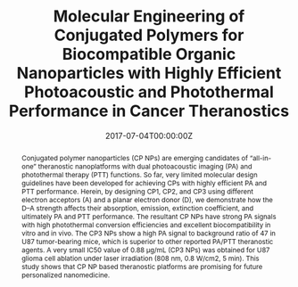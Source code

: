 ---
title: 'Molecular Engineering of Conjugated Polymers for Biocompatible Organic Nanoparticles with Highly Efficient Photoacoustic and Photothermal Performance in Cancer Theranostics'

# Authors
# If you created a profile for a user (e.g. the default `admin` user), write the username (folder name) here
# and it will be replaced with their full name and linked to their profile.
authors:
  - Bing Guo
  - Zonghai Sheng
  - Dehong Hu
  - Anran Li
  - Shidang Xu
  - Purnima Naresh Manghnani
  - Chengbo Liu
  - Lin Guo
  - Hairong Zheng*
  - Bin Liu*

# Author notes (optional)
author_notes:
  - ''
  - ''
  - ''
  - ''
  - ''
  - ''
  - ''
  - ''
  - 'Corresponding author'
  - 'Corresponding author'

date: '2017-07-04T00:00:00Z'
doi: '10.1021/acsnano.7b04685'

# Schedule page publish date (NOT publication's date).
publishDate: '2017-09-11T00:00:00Z'

# Publication type.
# Accepts a single type but formatted as a YAML list (for Hugo requirements).
# Enter a publication type from the CSL standard.
publication_types: ['article-journal']

# Publication name and optional abbreviated publication name.
publication: In *ACS Nano*
publication_short: In *ACS Nano*

abstract: Conjugated polymer nanoparticles (CP NPs) are emerging candidates of “all-in-one” theranostic nanoplatforms with dual photoacoustic imaging (PA) and photothermal therapy (PTT) functions. So far, very limited molecular design guidelines have been developed for achieving CPs with highly efficient PA and PTT performance. Herein, by designing CP1, CP2, and CP3 using different electron acceptors (A) and a planar electron donor (D), we demonstrate how the D–A strength affects their absorption, emission, extinction coefficient, and ultimately PA and PTT performance. The resultant CP NPs have strong PA signals with high photothermal conversion efficiencies and excellent biocompatibility in vitro and in vivo. The CP3 NPs show a high PA signal to background ratio of 47 in U87 tumor-bearing mice, which is superior to other reported PA/PTT theranostic agents. A very small IC50 value of 0.88 μg/mL (CP3 NPs) was obtained for U87 glioma cell ablation under laser irradiation (808 nm, 0.8 W/cm2, 5 min). This study shows that CP NP based theranostic platforms are promising for future personalized nanomedicine.

# Summary. An optional shortened abstract.
summary: Conjugated polymer nanoparticles (CP NPs) are emerging candidates of “all-in-one” theranostic nanoplatforms with dual photoacoustic imaging (PA) and photothermal therapy (PTT) functions. So far, very limited molecular design guidelines have been developed for achieving CPs with highly efficient PA and PTT performance. Herein, by designing CP1, CP2, and CP3 using different electron acceptors (A) and a planar electron donor (D), we demonstrate how the D–A strength affects their absorption, emission, extinction coefficient, and ultimately PA and PTT performance. The resultant CP NPs have strong PA signals with high photothermal conversion efficiencies and excellent biocompatibility in vitro and in vivo. The CP3 NPs show a high PA signal to background ratio of 47 in U87 tumor-bearing mice, which is superior to other reported PA/PTT theranostic agents. A very small IC50 value of 0.88 μg/mL (CP3 NPs) was obtained for U87 glioma cell ablation under laser irradiation (808 nm, 0.8 W/cm2, 5 min). This study shows that CP NP based theranostic platforms are promising for future personalized nanomedicine.
tags: []

# Display this page in the Featured widget?
featured: true

# Custom links (uncomment lines below)
# links:
# - name: Custom Link
#   url: http://example.org

url_pdf: 'https://pubs.acs.org/doi/epdf/10.1021/acsnano.7b04685?ref=article_openPDF'
url_code: ''
url_dataset: ''
url_poster: ''
url_project: ''
url_slides: ''
url_source: ''
url_video: ''

# Featured image
# To use, add an image named `featured.jpg/png` to your page's folder.
# image:
#   caption: 'Image credit: [**Unsplash**](https://unsplash.com/photos/pLCdAaMFLTE)'
#   focal_point: ''
#   preview_only: false
---